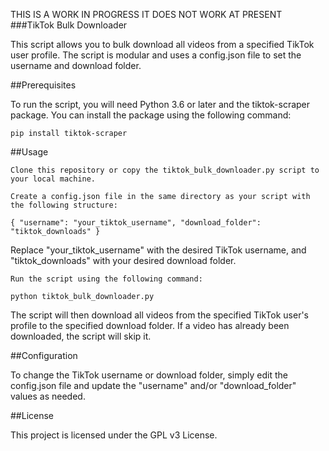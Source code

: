 THIS IS A WORK IN PROGRESS IT DOES NOT WORK AT PRESENT
###TikTok Bulk Downloader

This script allows you to bulk download all videos from a specified TikTok user profile. The script is modular and uses a config.json file to set the username and download folder.

##Prerequisites

To run the script, you will need Python 3.6 or later and the tiktok-scraper package. You can install the package using the following command:

`pip install tiktok-scraper`

##Usage

    Clone this repository or copy the tiktok_bulk_downloader.py script to your local machine.

    Create a config.json file in the same directory as your script with the following structure:


`{
    "username": "your_tiktok_username",
    "download_folder": "tiktok_downloads"
}`

Replace "your_tiktok_username" with the desired TikTok username, and "tiktok_downloads" with your desired download folder.

    Run the script using the following command:

`python tiktok_bulk_downloader.py`

The script will then download all videos from the specified TikTok user's profile to the specified download folder. If a video has already been downloaded, the script will skip it.

##Configuration

To change the TikTok username or download folder, simply edit the config.json file and update the "username" and/or "download_folder" values as needed.

##License

This project is licensed under the GPL v3 License.
